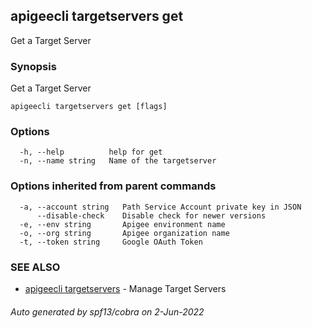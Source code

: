 ## apigeecli targetservers get

Get a Target Server

### Synopsis

Get a Target Server

```
apigeecli targetservers get [flags]
```

### Options

```
  -h, --help          help for get
  -n, --name string   Name of the targetserver
```

### Options inherited from parent commands

```
  -a, --account string   Path Service Account private key in JSON
      --disable-check    Disable check for newer versions
  -e, --env string       Apigee environment name
  -o, --org string       Apigee organization name
  -t, --token string     Google OAuth Token
```

### SEE ALSO

* [apigeecli targetservers](apigeecli_targetservers.md)	 - Manage Target Servers

###### Auto generated by spf13/cobra on 2-Jun-2022
